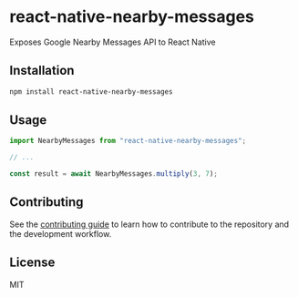# react-native-nearby-messages

Exposes Google Nearby Messages API to React Native

## Installation

```sh
npm install react-native-nearby-messages
```

## Usage

```js
import NearbyMessages from "react-native-nearby-messages";

// ...

const result = await NearbyMessages.multiply(3, 7);
```

## Contributing

See the [contributing guide](CONTRIBUTING.md) to learn how to contribute to the repository and the development workflow.

## License

MIT
